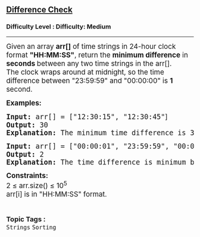 <h2><a href="https://www.geeksforgeeks.org/problems/difference-check/1?_gl=1*4yp09v*_up*MQ..*_gs*MQ..&gclid=Cj0KCQjwyvfDBhDYARIsAItzbZEUVqAjcnvymEvoGVKyy-AzxWQHIm3YSU8o4k6HrQB4mABTk2El1-kaAsSOEALw_wcB&gbraid=0AAAAAC9yBkDG2XR0ViHst6xOZZ5uidrTw">Difference Check</a></h2><h3>Difficulty Level : Difficulty: Medium</h3><hr><div class="problems_problem_content__Xm_eO"><p data-start="194" data-end="366"><span style="font-size: 14pt;">Given an array <strong>arr[]</strong> of time strings in 24-hour clock format <strong>"HH:MM:SS"</strong>, return the <strong>minimum difference</strong> in <strong>seconds </strong>between any two time strings in the arr[].</span><br><span style="font-size: 14pt;">The clock wraps around at midnight, so the time difference between "23:59:59" and "00:00:00" is <strong>1</strong> second.</span></p>
<p data-start="194" data-end="366"><strong><span style="font-size: 14pt;">Examples:<br></span></strong></p>
<pre data-start="194" data-end="366"><strong><span style="font-size: 14pt;">Input: </span></strong><span style="font-size: 14pt;">arr[] = [</span><span style="font-size: 18.6667px;">"12:30:15", "12:30:45"</span><span style="font-family: -apple-system, BlinkMacSystemFont, 'Segoe UI', Roboto, Oxygen, Ubuntu, Cantarell, 'Open Sans', 'Helvetica Neue', sans-serif;"><span style="font-size: 14pt;">]</span></span><strong style="font-family: -apple-system, BlinkMacSystemFont, 'Segoe UI', Roboto, Oxygen, Ubuntu, Cantarell, 'Open Sans', 'Helvetica Neue', sans-serif;"><span style="font-size: 14pt;"><br></span></strong><strong><span style="font-size: 14pt;">Output: </span></strong><span style="font-size: 14pt;">30</span><strong><span style="font-size: 14pt;"><br>Explanation:</span></strong><span style="font-size: 14pt;"> The minimum time difference is 30 seconds.</span><strong><span style="font-size: 14pt;"><br></span></strong></pre>
<pre><strong><span style="font-size: 14pt;">Input: </span></strong><span style="font-size: 14pt;">arr[] = [</span><span style="font-size: 18.6667px;">"00:00:01", "23:59:59", "00:00:05"</span><span style="font-family: -apple-system, BlinkMacSystemFont, 'Segoe UI', Roboto, Oxygen, Ubuntu, Cantarell, 'Open Sans', 'Helvetica Neue', sans-serif;"><span style="font-size: 14pt;">]<br></span></span><strong><span style="font-size: 14pt;">Output:</span></strong><span style="font-size: 14pt;"> 2</span><strong><span style="font-size: 14pt;"><br>Explanation: </span></strong><span style="font-size: 14pt;">The time difference is minimum between "00:00:01" and "23:59:59".<br></span></pre>
<p><span style="font-size: 14pt;"><strong>Constraints:</strong><br>2 ≤ arr.size() ≤ 10<sup>5</sup><br>arr[i] is in "HH:MM:SS" format.</span></p></div><br><p><span style=font-size:18px><strong>Topic Tags : </strong><br><code>Strings</code>&nbsp;<code>Sorting</code>&nbsp;